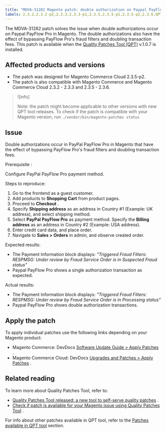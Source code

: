 ```yaml
---
title: "MDVA-31282 Magento patch: double authorization on Paypal PayFlow Pro"
labels: 2.3.2,2.3.2-p2,2.3.3,2.3.3-p1,2.3.5,2.3.5-p1,2.3.5-p2,2.3.6,QPT 1.0.7,QPT patches,Magento Commerce,Magento Commerce Cloud,PayFlow Pro,double authorization,fraud filter,support tools
---
```


The MDVA-31282 patch solves the issue when double authorizations occur on Paypal PayFlow Pro in Magento. The double authorizations also have the effect of bypassing PayFlow Pro's fraud filters and doubling transaction fees. This patch is available when the [Quality Patches Tool (QPT)](https://devdocs.magento.com/guides/v2.4/comp-mgr/patching.html#mqp) v.1.0.7 is installed.

## Affected products and versions

* The patch was designed for Magento Commerce Cloud 2.3.5-p2.
* The patch is also compatible with Magento Commerce and Magento Commerce Cloud 2.3.2 - 2.3.3 and 2.3.5 - 2.3.6.

>![info]
>
>Note: the patch might become applicable to other versions with new QPT tool releases. To check if the patch is compatible with your Magento version, run `./vendor/bin/magento-patches
    status` 

## Issue

Double authorizations occur in PayPal PayFlow Pro in Magento that have the effect of bypassing PayFlow Pro's fraud filters and doubling transaction fees.

 <span class="wysiwyg-underline">Prerequisite</span> :

Configure PayPal PayFlow Pro payment method.

 <span class="wysiwyg-underline">Steps to reproduce:</span> 

1. Go to the frontend as a guest customer.
1. Add products to **Shopping Cart** from product pages.
1. Proceed to **Checkout** .
1. Specify **Shipping address** as an address in Country \#1 (Example: UK address), and select shipping method.
1. Select **PayPal PayFlow Pro** as payment method. Specify the **Billing address** as an address in Country \#2 (Example: USA address).
1. Enter credit card data, and place order.
1. Navigate to **Sales > Orders** in admin, and observe created order.

 <span class="wysiwyg-underline">Expected results:</span> 

* The Payment Information block displays: *"Triggered Fraud Filters: RESPMSG: Under review by Fraud Service*  *Order is in Suspected Fraud status"* 
* Paypal PayFlow Pro shows a single authorization transaction as expected.

 <span class="wysiwyg-underline">Actual results:</span> 

* The Payment Information block displays: *"Triggered Fraud Filters: RESPMSG: Under review by Fraud Service*  *Order is in Processing status"* 
* Paypal PayFlow Pro shows double authorization transactions.

## Apply the patch

To apply individual patches use the following links depending on your Magento product:

* Magento Commerce: DevDocs [Software Update Guide > Apply Patches](https://devdocs.magento.com/guides/v2.4/comp-mgr/patching.html) .
* Magento Commerce Cloud: DevDocs [Upgrades and Patches > Apply Patches](https://devdocs.magento.com/cloud/project/project-patch.html) .

## Related reading

To learn more about Quality Patches Tool, refer to:

* [Quality Patches Tool released: a new tool to self-serve quality patches](https://support.magento.com/hc/en-us/articles/360047139492) .
* [Check if patch is available for your Magento issue using Quality Patches Tool](https://support.magento.com/hc/en-us/articles/360047125252) .

For info about other patches available in QPT tool, refer to the [Patches available in QPT tool](https://support.magento.com/hc/en-us/sections/360010506631-Patches-available-in-QPT-tool-) section.